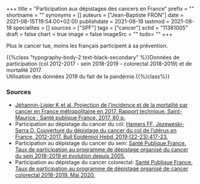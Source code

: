 +++
title = "Participation aux dépistages des cancers en France"
prefix = ""
shortname = ""
synonyms = []
auteurs = ["Jean-Baptiste FRON"]
date = 2021-08-15T19:54:00+02:00
publishdate = 2021-08-18
lastmod = 2021-08-18
specialites = []
sources = ["SPF"]
tags = ["cancer"]
sctid = "11381005"
draft = false
chart = true
image = false
imageSrc = ""
todo= ""
+++

Plus le cancer tue, moins les français participent à sa prévention.

<div id="chart" class="border alert mb-4"></div>

{{%class "typography-body-2 text-black-secondary" %}}Données de participation (col 2012-2017 - sein 2018-2019 - colorectal 2018-2019) et de mortalité 2017.  
Utilisation des données 2019 du fait de la pandémie.{{%/class%}}

### Sources

- [Jéhannin-Ligier K et al. Projection de l’incidence et de la mortalité par cancer en France métropolitaine en 2017. Rapport technique. Saint-Maurice : Santé publique France, 2017. 80 p.](https://www.santepubliquefrance.fr/docs/projection-de-l-incidence-et-de-la-mortalite-par-cancer-en-france-metropolitaine-en-2017)
- Participation au dépistage du cancer du col: [Hamers FF, Jezeweski-Serra D. Couverture du dépistage du cancer du col de l’utérus en France, 2012-2017. Bull Epidémiol Hebd. 2019;(22-23):417-23.](http://beh.santepubliquefrance.fr/beh/2019/22-23/2019_22-23_2.html)
- Participation au dépistage du cancer du sein: [Santé Publique France. Taux de participation au programme de dépistage organisé du cancer du sein 2018-2019 et évolution depuis 2005.](https://www.santepubliquefrance.fr/maladies-et-traumatismes/cancers/cancer-du-sein/articles/taux-de-participation-au-programme-de-depistage-organise-du-cancer-du-sein-2018-2019-et-evolution-depuis-2005)
- Participation au dépistage du cancer colorectal: [Santé Publique France. Taux de participation au programme de dépistage organisé de cancer colorectal 2018-2019. Mai 2020.](https://www.santepubliquefrance.fr/maladies-et-traumatismes/cancers/cancer-du-colon-rectum/articles/taux-de-participation-au-programme-de-depistage-organise-du-cancer-colorectal-2018-2019)

<script>
const chartOptions = {
  series: [{
    name: 'Participation',
    type: 'column',
    data: [58.7, 49.3, 30.5]
  }, {
    name: 'Mortalité',
    type: 'column',
    data: [1084, 11883, 17684]
  }],
  dataLabels: {
    formatter: function (val, opts) {
      return val + "%"
      }
  },
  chart: {},
  title: { text: 'Taux de participation au dépistage des cancers en 2021' },
  subtitle: { text: 'Dr JB FRON d\'après dernières données SPF' },
  xaxis: {
    categories: ['Col de l\'utérus', 'Sein', 'Côlon-rectum'],
  },
  yaxis: [
    {
      labels: { style: { colors: '#4150f5' }},
      title: {
        text: "Participation (%)",
        style: { color: '#4150f5' }
      }
    },
    {
      seriesName: 'Mortalité',
        opposite: true,
        decimalsInFloat: false,
        labels: {style: {colors: '#ffa600'}},
        title: {
          text: "Mortalité annuelle",
          style: {color: '#ffa600'}}
    }
  ],
  tooltip: {
    style: { fontSize: '14px' },
    x: { show: true },
    y: [{
      formatter: function(value) {
        return value + '%'
      }
    },
    {
      formatter: function(value) {
        return value + ' décès/an'
      }
    }]
  }
}
</script>
